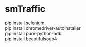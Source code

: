 # smTraffic
pip install selenium  
pip install chromedriver-autoinstaller  
pip install pure-python-adb  
pip install beautifulsoup4
